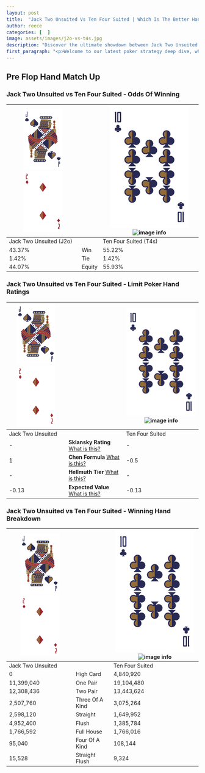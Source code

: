 ```yaml
---
layout: post
title:  "Jack Two Unsuited Vs Ten Four Suited | Which Is The Better Hand In Poker? A Complete Guide"
author: reece
categories: [  ]
image: assets/images/j2o-vs-t4s.jpg
description: "Discover the ultimate showdown between Jack Two Unsuited and Ten Four Suited in poker! Uncover the odds, strategies, and scenarios where one hand triumphs over the other. Get ready to up your poker game with this thrilling analysis."
first_paragraph: "<p>Welcome to our latest poker strategy deep dive, where we're pitting two distinct hands against each other in a high-stakes showdown: Jack Two Unsuited vs Ten Four Suited.</p><p>In the dynamic world of poker, every decision counts, and knowing which hand holds the upper hand is key to your success at the table.</p><p>In this article, we'll dissect these two hands, explore the scenarios where one dominates the other, and equip you with the knowledge to make strategic choices that can tip the odds in your favor.</p><p>Get ready to unravel the intriguing dynamics of these poker hands and elevate your game to new heights.</p>"
---
```




[comment]: # (sp0)

## Pre Flop Hand Match Up

<div class="table hand-ratings" markdown="1"> 



### Jack Two Unsuited vs Ten Four Suited - Odds Of Winning


    
| ![image info](assets/images/hand1/J.png) ![image info](assets/images/hand1/2o.png) |  | ![image info](assets/images/hand2/T.png) ![image info](assets/images/hand2/4s.png) |
| -------- | -------- | -------- |
| Jack Two Unsuited (J2o) |  | Ten Four Suited (T4s) |
| 43.37% | Win | 55.22% |
| 1.42% | Tie | 1.42% |
| 44.07% | Equity | 55.93% |




[comment]: # (sp1)



### Jack Two Unsuited vs Ten Four Suited - Limit Poker Hand Ratings


    
| ![image info](assets/images/hand1/J.png) ![image info](assets/images/hand1/2o.png) |  | ![image info](assets/images/hand2/T.png) ![image info](assets/images/hand2/4s.png) |
| -------- | -------- | -------- |
| Jack Two Unsuited |  | Ten Four Suited |
| - | **Sklansky Rating** [What is this?](/sklansky-rating-explained) | - |
| 1 | **Chen Formula** [What is this?](/chen-formula-explained) | -0.5 |
| - | **Hellmuth Tier** [What is this?](/Hellmuth-tier-explained) | - |
| -0.13 | **Expected Value** [What is this?](/expected-value-explained) | -0.13 |




[comment]: # (sp2)



### Jack Two Unsuited vs Ten Four Suited - Winning Hand Breakdown


    
| ![image info](assets/images/hand1/J.png) ![image info](assets/images/hand1/2o.png) |  | ![image info](assets/images/hand2/T.png) ![image info](assets/images/hand2/4s.png) |
| -------- | -------- | -------- |
| Jack Two Unsuited |  | Ten Four Suited |
| 0 | High Card | 4,840,920 |
| 11,399,040 | One Pair | 19,104,480 |
| 12,308,436 | Two Pair | 13,443,624 |
| 2,507,760 | Three Of A Kind | 3,075,264 |
| 2,598,120 | Straight | 1,649,952 |
| 4,952,400 | Flush | 1,385,784 |
| 1,766,592 | Full House | 1,766,016 |
| 95,040 | Four Of A Kind | 108,144 |
| 15,528 | Straight Flush | 9,324 |




[comment]: # (sp3)



</div>

[comment]: # (sp4)



[comment]: # (sp5)

